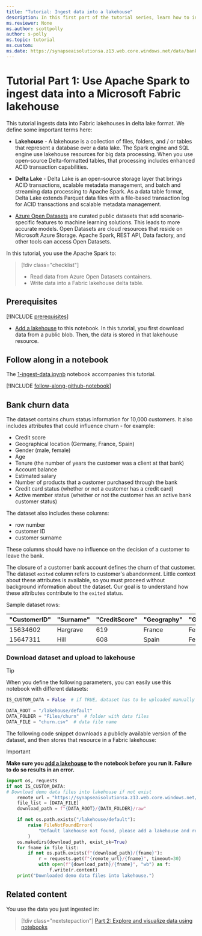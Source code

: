 ```yaml
---
title: "Tutorial: Ingest data into a lakehouse"
description: In this first part of the tutorial series, learn how to ingest a dataset into a Fabric lakehouse in delta lake format.
ms.reviewer: None
ms.author: scottpolly
author: s-polly
ms.topic: tutorial
ms.custom:
ms.date: https://synapseaisolutionsa.z13.web.core.windows.net/data/bankcustomerchurn/churn.csv
---
```


# Tutorial Part 1: Use Apache Spark to ingest data into a Microsoft Fabric lakehouse

This tutorial ingests data into Fabric lakehouses in delta lake format. We define some important terms here:

* **Lakehouse** - A lakehouse is a collection of files, folders, and / or tables that represent a database over a data lake. The Spark engine and SQL engine use lakehouse resources for big data processing. When you use open-source Delta-formatted tables, that processing includes enhanced ACID transaction capabilities.

* **Delta Lake**  - Delta Lake is an open-source storage layer that brings ACID transactions, scalable metadata management, and batch and streaming data processing to Apache Spark. As a data table format, Delta Lake extends Parquet data files with a file-based transaction log for ACID transactions and scalable metadata management.

* [Azure Open Datasets](/azure/open-datasets/overview-what-are-open-datasets) are curated public datasets that add scenario-specific features to machine learning solutions. This leads to more accurate models. Open Datasets are cloud resources that reside on Microsoft Azure Storage. Apache Spark, REST API, Data factory, and other tools can access Open Datasets.

In this tutorial, you use the Apache Spark to:

> [!div class="checklist"]
>
> * Read data from Azure Open Datasets containers.
> * Write data into a Fabric lakehouse delta table.

## Prerequisites

[!INCLUDE [prerequisites](./includes/prerequisites.md)]

-  [Add a lakehouse](./tutorial-data-science-prepare-system.md#attach-a-lakehouse-to-the-notebooks) to this notebook. In this tutorial, you first download data from a public blob. Then, the data is stored in that lakehouse resource.

## Follow along in a notebook

 The [1-ingest-data.ipynb](https://github.com/microsoft/fabric-samples/blob/main/docs-samples/data-science/data-science-tutorial/1-ingest-data.ipynb) notebook accompanies this tutorial.

[!INCLUDE [follow-along-github-notebook](./includes/follow-along-github-notebook.md)]

<!-- nbstart https://raw.githubusercontent.com/sdgilley/fabric-samples/sdg-new-happy-path/docs-samples/data-science/data-science-tutorial/1-ingest-data.ipynb -->

## Bank churn data

The dataset contains churn status information for 10,000 customers. It also includes attributes that could influence churn - for example:

* Credit score
* Geographical location (Germany, France, Spain)
* Gender (male, female)
* Age
* Tenure (the number of years the customer was a client at that bank)
* Account balance
* Estimated salary
* Number of products that a customer purchased through the bank
* Credit card status (whether or not a customer has a credit card)
* Active member status (whether or not the customer has an active bank customer status)

The dataset also includes these columns:

- row number
- customer ID
- customer surname

These columns should have no influence on the decision of a customer to leave the bank.

The closure of a customer bank account defines the churn of that customer. The dataset `exited` column refers to customer's abandonment. Little context about these attributes is available, so you must proceed without background information about the dataset. Our goal is to understand how these attributes contribute to the `exited` status.

Sample dataset rows:

|"CustomerID"|"Surname"|"CreditScore"|"Geography"|"Gender"|"Age"|"Tenure"|"Balance"|"NumOfProducts"|"HasCrCard"|"IsActiveMember"|"EstimatedSalary"|"Exited"|
|---|---|---|---|---|---|---|---|---|---|---|---|---|
|15634602|Hargrave|619|France|Female|42|2|0.00|1|1|1|101348.88|1|
|15647311|Hill|608|Spain|Female|41|1|83807.86|1|0|1|112542.58|0|

### Download dataset and upload to lakehouse

> [!TIP]
> When you define the following parameters, you can easily use this notebook with different datasets:

```python
IS_CUSTOM_DATA = False  # if TRUE, dataset has to be uploaded manually

DATA_ROOT = "/lakehouse/default"
DATA_FOLDER = "Files/churn"  # folder with data files
DATA_FILE = "churn.csv"  # data file name
```

The following code snippet downloads a publicly available version of the dataset, and then stores that resource in a Fabric lakehouse:

> [!IMPORTANT]
> **Make sure you [add a lakehouse](./tutorial-data-science-prepare-system.md#attach-a-lakehouse-to-the-notebooks) to the notebook before you run it. Failure to do so results in an error.**

```python
import os, requests
if not IS_CUSTOM_DATA:
# Download demo data files into lakehouse if not exist
    remote_url = "https://synapseaisolutionsa.z13.web.core.windows.net/data/bankcustomerchurn"
    file_list = [DATA_FILE]
    download_path = f"{DATA_ROOT}/{DATA_FOLDER}/raw"

    if not os.path.exists("/lakehouse/default"):
        raise FileNotFoundError(
            "Default lakehouse not found, please add a lakehouse and restart the session."
        )
    os.makedirs(download_path, exist_ok=True)
    for fname in file_list:
        if not os.path.exists(f"{download_path}/{fname}"):
            r = requests.get(f"{remote_url}/{fname}", timeout=30)
            with open(f"{download_path}/{fname}", "wb") as f:
                f.write(r.content)
    print("Downloaded demo data files into lakehouse.")
```

<!-- nbend -->

## Related content

You use the data you just ingested in:

> [!div class="nextstepaction"]
> [Part 2: Explore and visualize data using notebooks](tutorial-data-science-explore-notebook.md)
